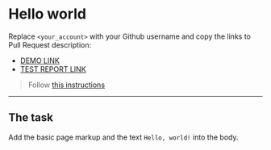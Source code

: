 # Hello world
Replace `<your_account>` with your Github username and copy the links to Pull Request description:
- [DEMO LINK](https://DianaFakhim.github.io/layout_hello-world/)
- [TEST REPORT LINK](https://DianaFakhim.github.io/layout_hello-world/report/html_report/)

> Follow [this instructions](https://mate-academy.github.io/layout_task-guideline/#how-to-solve-the-layout-tasks-on-github)
___

## The task 
Add the basic page markup and the text `Hello, world!` into the body.
